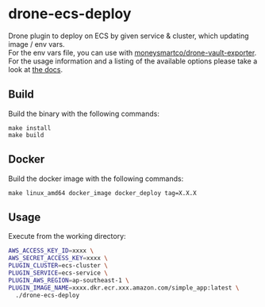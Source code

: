 # drone-ecs-deploy

Drone plugin to deploy on ECS by given service & cluster, which updating image / env vars.  
For the env vars file, you can use with [moneysmartco/drone-vault-exporter](https://www.github.com/moneysmartco/drone-vault-exporter).  
For the usage information and a listing of the available options please take a look at [the docs](DOCS.md).

## Build

Build the binary with the following commands:

```
make install
make build
```

## Docker

Build the docker image with the following commands:

```
make linux_amd64 docker_image docker_deploy tag=X.X.X
```

## Usage

Execute from the working directory:

```sh
AWS_ACCESS_KEY_ID=xxxx \
AWS_SECRET_ACCESS_KEY=xxxx \
PLUGIN_CLUSTER=ecs-cluster \
PLUGIN_SERVICE=ecs-service \
PLUGIN_AWS_REGION=ap-southeast-1 \
PLUGIN_IMAGE_NAME=xxxx.dkr.ecr.xxx.amazon.com/simple_app:latest \
  ./drone-ecs-deploy
```
